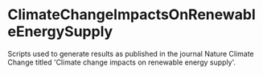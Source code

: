 # ClimateChangeImpactsOnRenewableEnergySupply
Scripts used to generate results as published in the journal Nature Climate Change titled 'Climate change impacts on renewable energy supply'.

